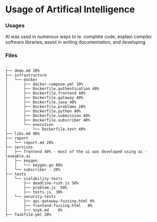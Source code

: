 # Usage of Artifical Intelligence

### Usages 
AI was used in numerous ways to ie. complete code, explain complex software libraries, assist in 
writing documentation, and developing 

### Files
```
.
├── demo.md 20%
├── infrastructure
│   └── docker
│       ├── docker-compose.yml 10%
│       ├── Dockerfile.authentication 40%
│       ├── Dockerfile.frontend 40%
│       ├── Dockerfile.gateway 40%
│       ├── Dockerfile.java 40%
│       ├── Dockerfile.problems 20%
│       ├── Dockerfile.python 40%
│       ├── Dockerfile.submission 40%
│       ├── Dockerfile.subscriber 40%
│       └── execution
│           └── Dockerfile.test 40%
├── libs.md 90%
├── report
│   └── report.md 20%
├── services
│   ├── frontend 40% - most of the ui was developed using ai - loveable.ai
│   ├── keygen
│   │   └── keygen.go 80%
│   └── subscriber - 20%
├── tests
│   └── scalability-tests
│       ├── deadline-rush.js 50%
│       ├── problem.js  50%
│       ├── tests.js  30%
│   └── security-tests
│       ├── api-gateway-fuzzing.html 0%
│       ├── frontend-fuzzing.html   0%
│       ├── snyk.md    0%
├── Taskfile.yml 20%
```